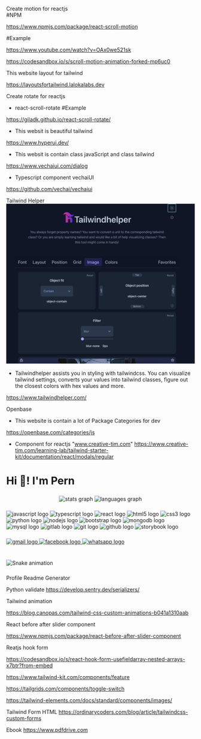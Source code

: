 Create motion for reactjs  
#NPM

https://www.npmjs.com/package/react-scroll-motion

#Example

https://www.youtube.com/watch?v=OAx0we521sk

https://codesandbox.io/s/scroll-motion-animation-forked-mp6uc0

This website layout for tailwind

https://layoutsfortailwind.lalokalabs.dev

Create rotate for reactjs

- react-scroll-rotate
  #Example

https://giladk.github.io/react-scroll-rotate/

- This websit is beautiful tailwind 

https://www.hyperui.dev/


- This websit is contain class javaScript and class tailwind

https://www.vechaiui.com/dialog

- Typescript component vechaiUI 

https://github.com/vechai/vechaiui

Tailwind Helper
![My animated logo](Images/Taiwindhelper.png)

- Tailwindhelper assists you in styling with tailwindcss. You can visualize tailwind settings, converts your values into tailwind classes, figure out the closest colors with hex values and more.

https://www.tailwindhelper.com/

Openbase

- This website is contain a lot of Package Categories for dev

https://openbase.com/categories/js

- Component for reactjs "www.creative-tim.com"
https://www.creative-tim.com/learning-lab/tailwind-starter-kit/documentation/react/modals/regular

<h1 align="left">Hi 👋! I'm Pern</h1>

###

<div align="center">
  <img src="https://github-readme-stats.vercel.app/api?hide_title=false&hide_rank=false&show_icons=true&include_all_commits=true&count_private=true&disable_animations=false&theme=dracula&locale=en&hide_border=false&username=PernDEV" height="150" alt="stats graph"  />
  <img src="https://github-readme-stats.vercel.app/api/top-langs?locale=en&hide_title=false&layout=compact&card_width=320&langs_count=5&theme=dracula&hide_border=false&username=PernDEV" height="150" alt="languages graph"  />
</div>

###

<div align="left">
  <img src="https://cdn.jsdelivr.net/gh/devicons/devicon/icons/javascript/javascript-original.svg" height="30" width="42" alt="javascript logo"  />
  <img src="https://cdn.jsdelivr.net/gh/devicons/devicon/icons/typescript/typescript-plain.svg" height="30" width="42" alt="typescript logo"  />
  <img src="https://cdn.jsdelivr.net/gh/devicons/devicon/icons/react/react-original.svg" height="30" width="42" alt="react logo"  />
  <img src="https://cdn.jsdelivr.net/gh/devicons/devicon/icons/html5/html5-original.svg" height="30" width="42" alt="html5 logo"  />
  <img src="https://cdn.jsdelivr.net/gh/devicons/devicon/icons/css3/css3-original.svg" height="30" width="42" alt="css3 logo"  />
  <img src="https://cdn.jsdelivr.net/gh/devicons/devicon/icons/python/python-original.svg" height="30" width="42" alt="python logo"  />
  <img src="https://cdn.jsdelivr.net/gh/devicons/devicon/icons/nodejs/nodejs-original.svg" height="30" width="42" alt="nodejs logo"  />
  <img src="https://cdn.jsdelivr.net/gh/devicons/devicon/icons/bootstrap/bootstrap-original.svg" height="30" width="42" alt="bootstrap logo"  />
  <img src="https://cdn.jsdelivr.net/gh/devicons/devicon/icons/mongodb/mongodb-original.svg" height="30" width="42" alt="mongodb logo"  />
  <img src="https://cdn.jsdelivr.net/gh/devicons/devicon/icons/mysql/mysql-original.svg" height="30" width="42" alt="mysql logo"  />
  <img src="https://cdn.jsdelivr.net/gh/devicons/devicon/icons/gitlab/gitlab-original.svg" height="30" width="42" alt="gitlab logo"  />
  <img src="https://cdn.jsdelivr.net/gh/devicons/devicon/icons/git/git-original.svg" height="30" width="42" alt="git logo"  />
  <img src="https://cdn.jsdelivr.net/gh/devicons/devicon/icons/github/github-original.svg" height="30" width="42" alt="github logo"  />
  <img src="https://cdn.jsdelivr.net/gh/devicons/devicon/icons/storybook/storybook-original.svg" height="30" width="42" alt="storybook logo"  />
</div>

###

<div align="left">
  <a href="Pern.dev@gmail.com" target="_blank">
    <img src="https://img.shields.io/static/v1?message=Gmail&logo=gmail&label=&color=D14836&logoColor=white&labelColor=&style=for-the-badge" height="35" alt="gmail logo"  />
  </a>
  <a href="https://www.facebook.com/profile.php?id=100034302293568" target="_blank">
    <img src="https://img.shields.io/static/v1?message=Facebook&logo=facebook&label=&color=1877F2&logoColor=white&labelColor=&style=for-the-badge" height="35" alt="facebook logo"  />
  </a>
  <a href="+8562099223454" target="_blank">
    <img src="https://img.shields.io/static/v1?message=Whatsapp&logo=whatsapp&label=&color=25D366&logoColor=white&labelColor=&style=for-the-badge" height="35" alt="whatsapp logo"  />
  </a>
</div>

###

<br clear="both">

<img src="https://raw.githubusercontent.com/PernDEV/PernDEV/blob/output/snake.svg" alt="Snake animation" />

###

Profile Readme Generator

Python validate https://develop.sentry.dev/serializers/

Tailwind animation 

https://blog.canopas.com/tailwind-css-custom-animations-b041a1310aab

React before after slider component

https://www.npmjs.com/package/react-before-after-slider-component

Reatjs hook form

https://codesandbox.io/s/react-hook-form-usefieldarray-nested-arrays-x7btr?from-embed

https://www.tailwind-kit.com/components/feature

https://tailgrids.com/components/toggle-switch

https://tailwind-elements.com/docs/standard/components/images/

Tailwind Form HTML
https://ordinarycoders.com/blog/article/tailwindcss-custom-forms


Ebook 
https://www.pdfdrive.com